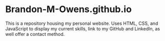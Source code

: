 # Brandon-M-Owens.github.io

This is a repository housing my personal website. 
Uses HTML, CSS, and JavaScript to display my current skills, link to my GitHub and LinkedIn, as well offer a contact method.
